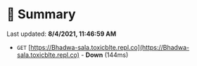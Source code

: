 # 📖 Summary
Last updated: **8/4/2021, 11:46:59 AM**

- `GET` [https://Bhadwa-sala.toxicblte.repl.co](https://Bhadwa-sala.toxicblte.repl.co) - **Down** (144ms)
